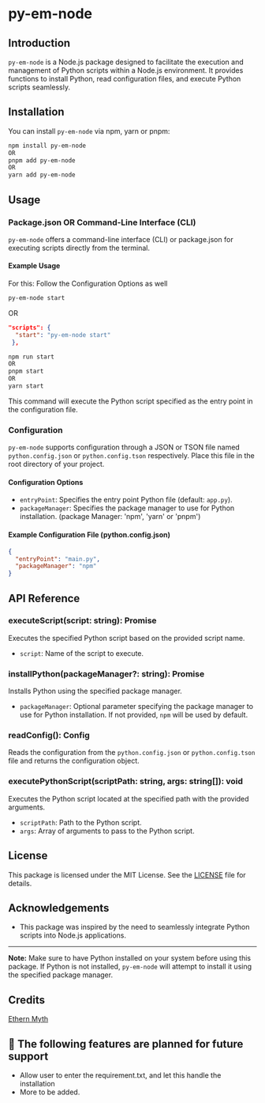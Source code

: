 # py-em-node

## Introduction

`py-em-node` is a Node.js package designed to facilitate the execution and management of Python scripts within a Node.js environment. It provides functions to install Python, read configuration files, and execute Python scripts seamlessly.

## Installation

You can install `py-em-node` via npm, yarn or pnpm:

```bash
npm install py-em-node
OR
pnpm add py-em-node
OR
yarn add py-em-node
```

## Usage

### Package.json OR Command-Line Interface (CLI)

`py-em-node` offers a command-line interface (CLI) or package.json for executing scripts directly from the terminal.

#### Example Usage

For this: Follow the Configuration Options as well

```bash
py-em-node start
```

OR

```json
"scripts": {
  "start": "py-em-node start"
 },
```

```bash
npm run start
OR
pnpm start
OR
yarn start
```

This command will execute the Python script specified as the entry point in the configuration file.

### Configuration

`py-em-node` supports configuration through a JSON or TSON file named `python.config.json` or `python.config.tson` respectively. Place this file in the root directory of your project.

#### Configuration Options

- `entryPoint`: Specifies the entry point Python file (default: `app.py`).
- `packageManager`: Specifies the package manager to use for Python installation. (package Manager: 'npm', 'yarn' or 'pnpm')

#### Example Configuration File (python.config.json)

```json
{
  "entryPoint": "main.py",
  "packageManager": "npm"
}
```

## API Reference

### executeScript(script: string): Promise<void>

Executes the specified Python script based on the provided script name.

- `script`: Name of the script to execute.

### installPython(packageManager?: string): Promise<string>

Installs Python using the specified package manager.

- `packageManager`: Optional parameter specifying the package manager to use for Python installation. If not provided, `npm` will be used by default.

### readConfig(): Config

Reads the configuration from the `python.config.json` or `python.config.tson` file and returns the configuration object.

### executePythonScript(scriptPath: string, args: string[]): void

Executes the Python script located at the specified path with the provided arguments.

- `scriptPath`: Path to the Python script.
- `args`: Array of arguments to pass to the Python script.

## License

This package is licensed under the MIT License. See the [LICENSE](./LICENSE) file for details.

## Acknowledgements

- This package was inspired by the need to seamlessly integrate Python scripts into Node.js applications.

---

**Note:** Make sure to have Python installed on your system before using this package. If Python is not installed, `py-em-node` will attempt to install it using the specified package manager.

## Credits

[Ethern Myth](https://github.com/ethern-myth)

## 🎯 The following features are planned for future support

- Allow user to enter the requirement.txt, and let this handle the installation
- More to be added.
